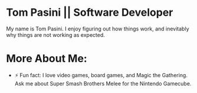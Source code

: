 <!DOCTYPE html>
<html>
<head>
</head>
<body>

<h1>Tom Pasini || Software Developer</h1>

<p>My name is Tom Pasini. I enjoy figuring out how things work, and inevitably why things are not working as expected.</p>

<h1>More About Me:</h1>

</body>
</html>

- ⚡ Fun fact:
I love video games, board games, and Magic the Gathering. Ask me about Super Smash Brothers Melee for the Nintendo Gamecube.


<!--
**tompasini/tompasini** is a ✨ _special_ ✨ repository because its `README.md` (this file) appears on your GitHub profile.

Here are some ideas to get you started:

- 🔭 I’m currently working on ...
- 🌱 I’m currently learning ...
- 👯 I’m looking to collaborate on ...
- 🤔 I’m looking for help with ...
- 💬 Ask me about ...
- 📫 How to reach me: ...
- 😄 Pronouns: ...
- ⚡ Fun fact: ...
-->
